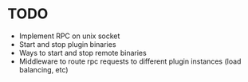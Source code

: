 # TODO

* Implement RPC on unix socket
* Start and stop plugin binaries
* Ways to start and stop remote binaries
* Middleware to route rpc requests to different plugin instances (load balancing, etc)
